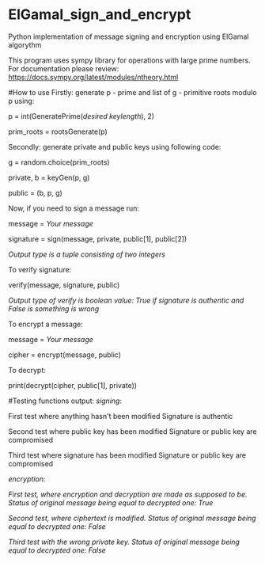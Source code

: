 # ElGamal_sign_and_encrypt
Python implementation of message signing and encryption using ElGamal algorythm

This program uses sympy library for operations with large prime numbers. For documentation please review: https://docs.sympy.org/latest/modules/ntheory.html

#How to use
Firstly: generate p - prime and list of g - primitive roots modulo p using:

p = int(GeneratePrime(*desired keylength*), 2)

prim_roots = rootsGenerate(p)


Secondly: generate private and public keys using following code:

g = random.choice(prim_roots)

private, b = keyGen(p, g)

public = (b, p, g)


Now, if you need to sign a message run:


message = *Your message*

signature = sign(message, private, public[1], public[2])

*Output type is a tuple consisting of two integers*


To verify signature:


verify(message, signature, public)

*Output type of verify is boolean value: True if signature is authentic and False is something is wrong*


To encrypt a message:


message = *Your message*

cipher = encrypt(message, public)


To decrypt:


print(decrypt(cipher, public[1], private))


#Testing functions output:
*signing*:

First test where anything hasn't been modified
Signature is authentic

Second test where public key has been modified
Signature or public key are compromised

Third test where signature has been modified
Signature or public key are compromised

*encryption*:

*First test, where encryption and decryption are made as supposed to be. Status of original message being equal to decrypted one:  True*

*Second test, where ciphertext is modified. Status of original message being equal to decrypted one:  False*

*Third test with the wrong private key. Status of original message being equal to decrypted one:  False*
